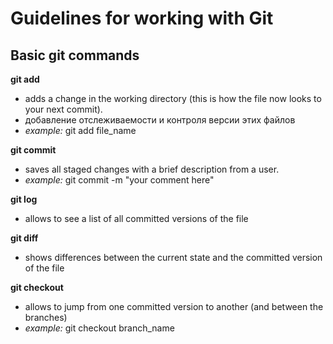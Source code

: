 # Guidelines for working with Git
## Basic git commands

**git add** 
* adds a change in the working directory (this is how the file now looks to your next commit). 
* добавление отслеживаемости и контроля версии этих файлов 
* *example:* git add file_name

**git commit** 
* saves all staged changes with a brief description from a user. 
* *example:* git commit -m "your comment here"

**git log**
* allows to see a list of all committed versions of the file

**git diff**
* shows differences between the current state and the committed version of the file 

**git checkout**
* allows to jump from one committed version to another (and between the branches)
* *example:* git checkout branch_name